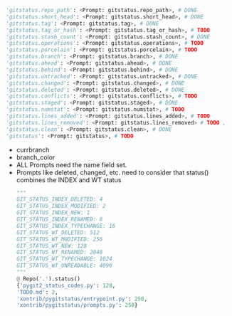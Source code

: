 ```python
'gitstatus.repo_path': <Prompt: gitstatus.repo_path>, # DONE
'gitstatus.short_head': <Prompt: gitstatus.short_head>, # DONE
'gitstatus.tag': <Prompt: gitstatus.tag>, # DONE
'gitstatus.tag_or_hash': <Prompt: gitstatus.tag_or_hash>, # TODO
'gitstatus.stash_count': <Prompt: gitstatus.stash_count>, # DONE
'gitstatus.operations': <Prompt: gitstatus.operations>, # TODO
'gitstatus.porcelain': <Prompt: gitstatus.porcelain>, # TODO
'gitstatus.branch': <Prompt: gitstatus.branch>, # DONE
'gitstatus.ahead': <Prompt: gitstatus.ahead>, # DONE
'gitstatus.behind': <Prompt: gitstatus.behind>, # DONE
'gitstatus.untracked': <Prompt: gitstatus.untracked>, # DONE
'gitstatus.changed': <Prompt: gitstatus.changed>, # DONE
'gitstatus.deleted': <Prompt: gitstatus.deleted>, # DONE
'gitstatus.conflicts': <Prompt: gitstatus.conflicts>, # TODO
'gitstatus.staged': <Prompt: gitstatus.staged>, # DONE
'gitstatus.numstat': <Prompt: gitstatus.numstat>, # TODO
'gitstatus.lines_added': <Prompt: gitstatus.lines_added>, # TODO
'gitstatus.lines_removed': <Prompt: gitstatus.lines_removed> # TODO ,
'gitstatus.clean': <Prompt: gitstatus.clean>, # DONE
'gitstatus': <Prompt: gitstatus>, # TODO
```

-   currbranch <!--
        DONE: Bug with prompt_bar.
        when referencing pygitstatus.branch I get a KeyError.
        Adding a new pygitstatus_branch prompt avoids this but it
        is only inferred if it is also in the PROMPT.
        In addition it only correctly displays on n+1 prompts, not the next prompt.
        -->
-   branch_color <!-- TODO  -->
-   ALL Prompts need the name field set. <!-- TODO  -->
-   Prompts like deleted, changed, etc. need to consider that status() combines the INDEX and WT status
    ```python
    """
    GIT_STATUS_INDEX_DELETED: 4
    GIT_STATUS_INDEX_MODIFIED: 2
    GIT_STATUS_INDEX_NEW: 1
    GIT_STATUS_INDEX_RENAMED: 8
    GIT_STATUS_INDEX_TYPECHANGE: 16
    GIT_STATUS_WT_DELETED: 512
    GIT_STATUS_WT_MODIFIED: 256
    GIT_STATUS_WT_NEW: 128
    GIT_STATUS_WT_RENAMED: 2048
    GIT_STATUS_WT_TYPECHANGE: 1024
    GIT_STATUS_WT_UNREADABLE: 4096
    """
    @ Repo('.').status()
    {'pygit2_status_codes.py': 128,
    'TODO.md': 2,
    'xontrib/pygitstatus/entrypoint.py': 258,
    'xontrib/pygitstatus/prompts.py': 258}
    ```
